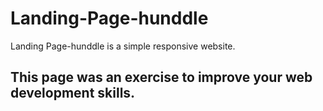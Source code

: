 # Landing-Page-hunddle
Landing Page-hunddle is a simple responsive website. 
## This page was an exercise to improve your web development skills.

